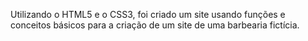 Utilizando o HTML5 e o CSS3, foi criado um site usando funções e conceitos básicos para a criação de um site de uma barbearia fictícia.
